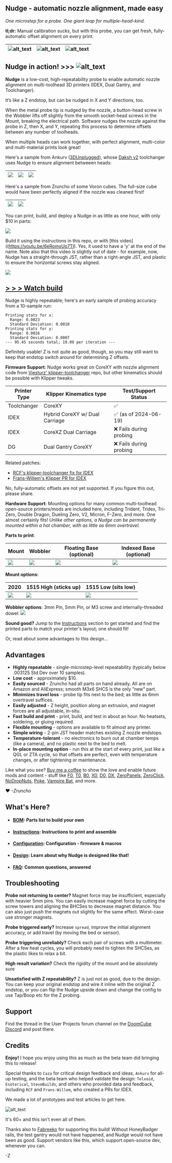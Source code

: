 ## Nudge - automatic nozzle alignment, made easy

*One microstep for a probe.  One giant leap for multiple-head-kind.*

**tl;dr:** Manual calibration sucks, but with this probe, you can get fresh, fully-automatic offset alignment on every print.

| ![alt_text](Renders/another_iso_crop.png) | ![alt_text](Renders/electrical_path_crop_2.png) | ![alt_text](Images/both_iso_small.jpg) |
| - | - | - |

## Nudge in action! >>>  ![alt_text](Videos/Probing.gif)

**Nudge** is a low-cost, high-repeatability probe to enable automatic nozzle alignment on multi-toolhead 3D printers (IDEX, Dual Gantry, and Toolchanger).  

It’s like a Z endstop, but can be nudged in X and Y directions, too.  

When the metal probe tip is nudged by the nozzle, a button-head screw in the Wobbler lifts off slightly from the smooth socket-head screws in the Mount, breaking the electrical path.  Software nudges the nozzle against the probe in Z, then X, and Y, repeating this process to determine offsets between any number of toolheads.

When multiple heads can work together, with perfect alignment, multi-color and multi-material prints look great!  

Here's a sample from Ankurv ([3DUnplugged]()), whose [Daksh v2]() toolchanger uses Nudge to ensure alignment betweeen heads:

| ![](Images/bender.jpg) | ![](Images/bender_zoom.jpg) | ![](Images/bender_zoom_2.jpg) |
| - | - | - |

Here's a sample from Zruncho of some Voron cubes.  The full-size cube would have been perfectly aligned if the nozzle was cleaned first!

| ![](Images/gems_small.jpeg) | ![](Images/cubes.jpeg) |
| - | - |

You can print, build, and deploy a Nudge in as little as one hour, with only $10 in parts:

![](Images/all_parts.png)

Build it using the instructions in this repo, or with [this video]((https://youtu.be/6eRomxUo7TI).  Yes, it used to have a 'y' at the end of the name.  Note also that this video is slightly out of date - for example, now, Nudge has a straight-through JST, rather than a right-angle JST, and plastic to ensure the horizontal screws stay aligned.

[![](Images/yt_thumb.png)](https://youtu.be/6eRomxUo7TI)

## [> > > Watch build](https://youtu.be/6eRomxUo7TI)

Nudge is highly repeatable; here's an early sample of probing accuracy from a 10-sample run:
```
Printing stats for x:
  Range: 0.0023
  Standard Deviation: 0.0010
Printing stats for y:
  Range: 0.0016
  Standard Deviation: 0.0007
--- 95.45 seconds total; 19.09 per iteration ---
```

Definitely usable!  Z is not quite as good, though, so you may still want to keep that endstop switch around for determining Z offsets.

**Firmware Support**: Nudge works great on CoreXY with nozzle alignment code from [Viesturz' klipper-toolchanger](https://github.com/viesturz/klipper-toolchanger) repo, but other kinematics should be possible with Klipper tweaks.

| Printer Type | Klipper Kinematics type | Test/Support Status |
| - | - | - |
| Toolchanger | CoreXY | :white_check_mark: |
| IDEX | Hybrid CoreXY w/ Dual Carriage | :white_check_mark: (as of 2024-06-19) |
| IDEX | CoreXZ Dual Carriage | :x: Fails during probing |
| DG | Dual Gantry CoreXY | :x: Fails during probing |

Related patches:
* [RCF's klipper-toolchanger fix for IDEX](https://github.com/viesturz/klipper-toolchanger/pull/23/commits)
* [Frans-Willem's Klipper PR for IDEX](https://github.com/Klipper3d/klipper/pull/6486)

No, fully-automatic offsets are not yet supported.  If you figure this out, please share.

**Hardware Support**: Mounting options for many common multi-toolhead open-source printers/mods are included here, including Trident, Tridex, Tri-Zero, Double Dragon, Dueling Zero, V2, Micron, F-Zero, and more.  One almost certainly fits!  *Unlike other options, a Nudge can be permanently mounted within a hot chamber, with as little as 6mm overtravel.*

**Parts to print**:

| Mount | Wobbler | Floating Base (optional) | Indexed Base (optional)  |
| - | - | - | - |
| ![](Renders/mount_iso_2_trim.png) | ![](Renders/wobbler_iso_trim.png) | ![](Renders/floating_base_iso_trim.png) | ![](Renders/indexed_base_iso_trim.png) |

**Mount options:**

| 2020 | 1515 High (sticks up) | 1515 Low (sits low) |
| --- | --- | --- |
| ![](Renders/nudge_2020_rear.png) | ![](Renders/nudge_1515_high.png)  | ![](Renders/nudge_1515_low.png) |

**Wobbler options**: 3mm Pin, 5mm Pin, or M3 screw and internally-threaded dowel:
![](Renders/all_wobblers_side_trim.png)

**Sound good?**  Jump to the [Instructions](INSTRUCTIONS.md) section to get started and find the printed parts to match your printer's layout; one should fit!  

Or, read about some advantages to this design...
## Advantages
 * **Highly repeatable** - single-microstep-level repeatability (typically below .003125 Std Dev over 10 samples).
 * **Low cost** - approximately $10.
 * **Easily sourced** - Zruncho had all parts on hand already. All are on Amazon and AliExpress; smooth M3x6 SHCS is the only “new” part.
 * **Minimizes travel loss** - probe tip fits next to the bed; as little as 6mm overtravel suffices.
 * **Easily adjusted** - Z height, position along an extrusion, and magnet forces are all adjustable, in-situ.
 * **Fast build and print** - print, build, and test in about an hour.  No heatsets, soldering, or gluing required.
 * **Flexible mounting** - options are available to fit almost any printer.
 * **Simple wiring** - 2-pin JST header matches existing Z nozzle endstops.
 * **Temperature-tolerant** - no electronics to burn out at chamber temps (like a camera), and no plastic next to the bed to melt.
 * **In-place mounting option** - run this at the start of every print, just like a QGL or ZTA cycle, so that offsets are perfect, even with temperature changes, or after tightening or maintenance.

Like what you see?  [Buy me a coffee](https://ko-fi.com/zruncho3d) to show the love and enable future mods and content - stuff like [F0](https://github.com/zruncho3d/f-zero), [T0](https://github.com/zruncho3d/tri-zero), [B0](https://github.com/zruncho3d/boxzero), [X0](https://github.com/zruncho3d/double-dragon), [D0](https://github.com/zruncho3d/DuelingZero), [DX](https://github.com/zruncho3d/DuelingX), [ZeroPanels](https://github.com/zruncho3d/ZeroPanels), [ZeroClick](https://github.com/zruncho3d/zeroclick), [NoDropNuts](https://github.com/zruncho3d/f-zero/tree/main/STLs/NoDropNuts), [Poke](https://github.com/zruncho3d/poke), [Vampire Bat](https://github.com/zruncho3d/vampire_bat), and more.

 :heart: *-Zruncho*

## What's Here?

- #### [BOM](BOM.md): Parts list to build your own
- #### [Instructions](INSTRUCTIONS.md): Instructions to print and assemble
- #### [Configuration](CONFIGURATION.md): Configuration - firmware & macros
- #### [Design](DESIGN.md): Learn about why Nudge is designed like that!
- #### [FAQ](FAQ.md): Common questions, answered

## Troubleshooting

**Probe not returning to center?** Magnet force may be insufficient, especially with heavier 5mm pins.  You can easily increase magnet force by cutting the screw towers and aligning the BHCSes to decrease magnet distance.  You can also just push the magnets out slightly for the same effect.  Worst-case use stronger magnets.

**Probe triggered early?** Increase `spread`, improve the initial alignment accuracy, or add travel (by moving the bed or sensor).

**Probe triggering unreliably?** Check each pair of screws with a multimeter.  After a few heat cycles, you will probably need to tighten the SHCSes, as the plastic likes to relax a bit.

**High result variation?** Check the rigidity of the mount and be absolutely sure

**Unsatisfied with Z repeatability?** Z is just not as good, due to the design.  You can keep your original endstop and wire it inline with the original Z endstop, or you can flip the Nudge upside down and change the config to use Tap/Boop etc for the Z probing.

## Support

Find the thread in the User Projects forum channel on the [DoomCube Discord](https://discord.gg/doomcube) and post there.

## Credits

**Enjoy!** I hope you enjoy using this as much as the beta team did bringing this to release!  

Special thanks to `Caza` for critical design feedback and ideas, `Ankurv` for all-up testing,  and the beta team who helped validate the design: `Telxoid`, `Esoterical`, `SteveBuilds`, and others who provided data and feedback, including `RCF` and `Frans-Willem`, who created a PRs for IDEX.

We made a lot of prototypes and test articles to get here.

![alt_text](Images/prototypes.jpg)

It's 60+ and this isn't even all of them.

Thanks also to [Fabreeko](https://www.fabreeko.com/) for supporting this build!  Without HoneyBadger rails, the test gantry would not have happened, and Nudge would not have been as good.  Support vendors like this, which support open-source dev, whenever you can.

-Z

